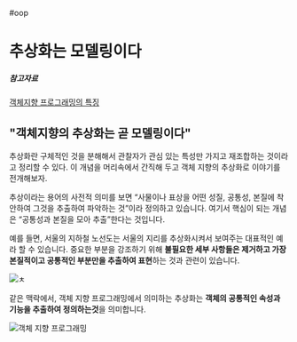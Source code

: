 #oop
# 추상화는 모델링이다
##### 참고자료
[객체지향 프로그래밍의 특징](https://www.codestates.com/blog/content/%EA%B0%9D%EC%B2%B4-%EC%A7%80%ED%96%A5-%ED%94%84%EB%A1%9C%EA%B7%B8%EB%9E%98%EB%B0%8D-%ED%8A%B9%EC%A7%95)

## "객체지향의 추상화는 곧 모델링이다"

추상화란 구체적인 것을 분해해서 관찰자가 관심 있는 특성만 가지고 재조합하는 것이라고 정리할 수 있다. 이 개념을 머리속에서 간직해 두고 객체 지향의 추상화로 이야기를 전개해보자. 

추상이라는 용어의 사전적 의미를 보면 “사물이나 표상을 어떤 성질, 공통성, 본질에 착안하여 그것을 추출하여 파악하는 것”이라 정의하고 있습니다. 여기서 핵심이 되는 개념은 “공통성과 본질을 모아 추출”한다는 것입니다.

예를 들면, 서울의 지하철 노선도는 서울의 지리를 추상화시켜서 보여주는 대표적인 예라 할 수 있습니다. 중요한 부분을 강조하기 위해 **불필요한 세부 사항들은 제거하고 가장 본질적이고 공통적인 부분만을 추출하여 표현**하는 것과 관련이 있습니다.

![ㅊ](https://i0.wp.com/blog.codestates.com/wp-content/uploads/2022/11/%EA%B0%9D%EC%B2%B4%EC%A7%80%ED%96%A5-%ED%94%84%EB%A1%9C%EA%B7%B8%EB%9E%98%EB%B0%8D-%EC%A7%80%ED%95%98%EC%B2%A0-%EB%85%B8%EC%84%A0%EB%8F%84.png?resize=480%2C346&ssl=1)

같은 맥락에서, 객체 지향 프로그래밍에서 의미하는 추상화는 **객체의 공통적인 속성과 기능을 추출하여 정의하는것**을 의미합니다.

![객체 지향 프로그래밍](https://i0.wp.com/blog.codestates.com/wp-content/uploads/2022/11/%EA%B0%9D%EC%B2%B4-%EC%A7%80%ED%96%A5-%ED%94%84%EB%A1%9C%EA%B7%B8%EB%9E%98%EB%B0%8D-%EC%B6%94%EC%83%81%ED%99%94.png?resize=750%2C497&ssl=1)

